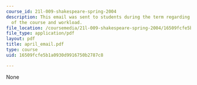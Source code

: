 ```yaml
---
course_id: 21l-009-shakespeare-spring-2004
description: This email was sent to students during the term regarding the status
  of the course and workload.
file_location: /coursemedia/21l-009-shakespeare-spring-2004/16509fcfe5b1a0930d9916750b2787c8_april_email.pdf
file_type: application/pdf
layout: pdf
title: april_email.pdf
type: course
uid: 16509fcfe5b1a0930d9916750b2787c8

---
```

None